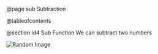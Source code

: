 @page sub Subtraction

@tableofcontents

@section id4 Sub Function
We can subtract two numbers

![Random Image](logo.png)